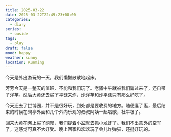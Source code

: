 ```yaml
---
title: 2025-03-22
date: 2025-03-22T22:49:23+08:00
categories:
  - diary
series:
  - ouside
tags:
  - play
draft: false
mood: happy
weather: sunny
location: Kunming
---
```


今天是外出游玩的一天，我们懒懒散散地起床。

芳芳今天是一整天的值班，不能和我们玩了。老骚中午就被我们骗过来了，还自带了洋芋。然后大黄还去买了平菇来炸，炸洋芋和炸平菇只有那么好吃了。

今天还去了世博园，并不是很好玩，到处都是要收费的地方。随便逛了逛，最后结束的时候在岗亭外面和几个外向乐观的叔叔阿姨一起唱歌，社牛极了。

回来大黄在网上买了网兜，我们提着小盆就去抓小龙虾了。我们不出意外的空军了，这感觉可真不大好受。晚上回家和欢欢玩了会儿炸弹猫，还挺好玩的。
